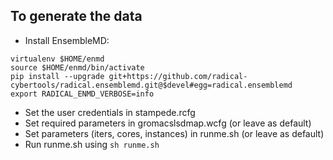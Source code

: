 To generate the data
--------------------

* Install EnsembleMD:

```
virtualenv $HOME/enmd
source $HOME/enmd/bin/activate
pip install --upgrade git+https://github.com/radical-cybertools/radical.ensemblemd.git@$devel#egg=radical.ensemblemd
export RADICAL_ENMD_VERBOSE=info
```

* Set the user credentials in stampede.rcfg
* Set required parameters in gromacslsdmap.wcfg (or leave as default)
* Set parameters (iters, cores, instances) in runme.sh (or leave as default)
* Run runme.sh using ```sh runme.sh```


